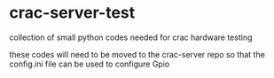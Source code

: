 # crac-server-test
collection of small python codes needed for crac hardware testing

these codes will need to be moved to the crac-server repo so that the config.ini file can be used to configure Gpio
